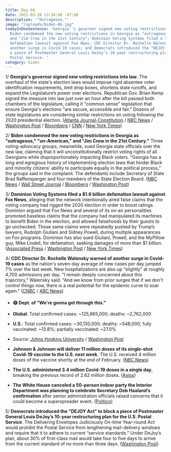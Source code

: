 ```yaml
---
title: Day 66
date: 2021-03-26 13:34:00 -07:00
description: '"Outrageous."'
image: "/uploads/biden-66.jpg"
todayInOneSentence: 'Georgia''s governor signed new voting restrictions into law;
  Biden condemned the new voting restrictions in Georgia as "outrageous," "un-American,"
  and "Jim Crow in the 21st Century"; Dominion Voting Systems filed a $1.6 billion
  defamation lawsuit against Fox News; CDC Director Dr. Rochelle Walensky warned of
  another surge in Covid-19 cases; and Democrats introduced the "DEJOY Act" to block
  a piece of Postmaster General Louis DeJoy’s 10-year restructuring plan for the U.S.
  Postal Service. '
category: biden
---
```


1/ **Georgia's governor signed new voting restrictions into law**. The overhaul of the state's election laws would impose rigid absentee voter identification requirements, limit drop boxes, shortens state runoffs, and expand the Legislature’s power over elections. Republican Gov. Brian Kemp signed the measure into law just over an hour after the bill passed both chambers of the legislature, calling it "common sense" legislation that ensure Georgia's elections "are secure, accessible and fair.” Dozens of state legislatures are considering similar restrictions on voting following the 2020 presidential election. ([Atlanta Journal-Constitution](https://www.ajc.com/politics/bill-changing-georgia-voting-rules-passes-state-house/EY2MATS6SRA77HTOBVEMTJLIT4/?xx) / [NBC News](https://www.nbcnews.com/politics/elections/georgia-passes-vast-restrictive-voting-law-limiting-early-voting-ballot-n1262101) / [Washington Post](https://www.washingtonpost.com/politics/georgia-voting-restrictions/2021/03/25/91009e72-8da1-11eb-9423-04079921c915_story.html) / [Bloomberg](https://www.bloomberg.com/news/articles/2021-03-25/georgia-governor-signs-sweeping-overhaul-of-state-elections?sref=MIBMEEoj) / [CNN](https://www.cnn.com/2021/03/25/politics/georgia-state-house-voting-bill-passage/index.html) / [New York Times](https://www.nytimes.com/2021/03/25/us/politics/georgia-voting-law-republicans.html))

2/ **Biden condemned the new voting restrictions in Georgia as "outrageous," "un-American," and "Jim Crow in the 21st Century."** Three voting-advocacy groups, meanwhile, sued Georgia state officials over the new law, claiming that it will unconstitutionally restrict voting rights of all Georgians while disproportionately impacting Black voters. “Georgia has a long and egregious history of implementing election laws that hinder Black and minority citizens’ ability to participate equally in the political process,” the groups said in the complaint. The defendants include Secretary of State Brad Raffensperger and four members of the State Election Board. ([NBC News](https://www.nbcnews.com/politics/elections/democrats-excoriate-new-voting-restrictions-georgia-make-it-illegal-give-n1262181) / [Wall Street Journal](https://www.wsj.com/articles/georgia-voting-law-draws-legal-challenge-11616778503) / [Bloomberg](https://www.bloomberg.com/news/articles/2021-03-26/georgia-election-officials-are-sued-over-new-voting-restrictions?srnd=politics-vp&sref=MIBMEEoj) / [Washington Post](https://www.washingtonpost.com/politics/2021/03/26/joe-biden-live-updates/#link-VF43N7LGXFGIPHHLCQCQGRYWFA))

3/ **Dominion Voting Systems filed a $1.6 billion defamation lawsuit against Fox News**, alleging that the network intentionally aired false claims that the voting company had rigged the 2020 election in order to boost ratings. Dominion argued that Fox News and several of its on-air personalities promoted baseless claims that the company had manipulated its machines to benefit Biden in the election, and allowed falsehoods by their guests to go unchecked. Those same claims were repeatedly pushed by Trump’s lawyers, Rudolph Giuliani and Sidney Powell, during multiple appearances on Fox programs. Dominion has also sued Giuliani, Powell, and the MyPillow guy, Mike Lindell, for defamation, seeking damages of more than $1 billion. ([Associated Press](https://apnews.com/article/joe-biden-donald-trump-media-lawsuits-elections-912eea8e168f95d51dec02da78ac2760) / [Washington Post](https://www.washingtonpost.com/media/2021/03/26/fox-dominion-lawsuit-defamation/) / [New York Times](https://www.nytimes.com/2021/03/26/business/media/fox-news-defamation-suit-dominion.html))

4/ **CDC Director Dr. Rochelle Walensky warned of another surge in Covid-19 cases** as the nation's seven-day average of new cases per day jumped 7% over the last week. New hospitalizations are also up “slightly” at roughly 4,700 admissions per day. "I remain deeply concerned about this trajectory," Walensky said. "And we know from prior surges that if we don't control things now, there is a real potential for the epidemic curve to soar again." ([CNBC](https://www.cnbc.com/2021/03/26/cdc-director-warns-of-possible-covid-surge-as-us-cases-increase-by-7percent.html) / [ABC News](https://abcnews.go.com/Politics/jj-surge-11m-vaccine-doses-cdc-director-deeply/story?id=76705319))

* #### 😷 Dept. of "We're gonna get through this."

* **Global**: Total confirmed cases: \~125,865,000; deaths: \~2,762,000

* **U.S.**: Total confirmed cases: \~30,130,000; deaths: \~548,000; fully vaccinated: \~13.8%; partially vaccinated: \~27.0%

* Source: [Johns Hopkins University](https://coronavirus.jhu.edu/map.html) / [Washington Post](https://www.washingtonpost.com/graphics/2020/health/covid-vaccine-states-distribution-doses/)

* **Johnson & Johnson will deliver 11 million doses of its single-shot Covid-19 vaccine to the U.S. next week**. The U.S. received 4 million doses of the vaccine shortly at the end of February. ([NBC News](https://www.nbcnews.com/politics/white-house/johnson-johnson-deliver-11-million-vaccine-doses-next-week-biden-n1262166))

* **The U.S. administered 3.4 million Covid-19 doses in a single day**, breaking the previous record of 2.62 million doses. ([Axios](https://www.axios.com/vaccine-daily-record-0da0a2d5-e494-4413-af4f-9babea418cbc.html))

* **The White House canceled a 50-person indoor party the Interior Department was planning to celebrate Secretary Deb Haaland’s confirmation** after senior administration officials raised concerns that it could become a superspreader event. ([Politico](https://www.politico.com/news/2021/03/26/white-house-deb-haaland-southwest-party-478154))

5/ **Democrats introduced the "DEJOY Act" to block a piece of Postmaster General Louis DeJoy’s 10-year restructuring plan for the U.S. Postal Service**. The Delivering Envelopes Judiciously On-time Year-round Act would prohibit the Postal Service from lengthening mail-delivery windows and require that it to adhere to current “service standards.” Under DeJoy’s plan, about 30% of first-class mail would take four to five days to arrive from the current standard of no more than three days. ([Washington Post](https://www.washingtonpost.com/business/2021/03/26/usps-dejoy-act/))